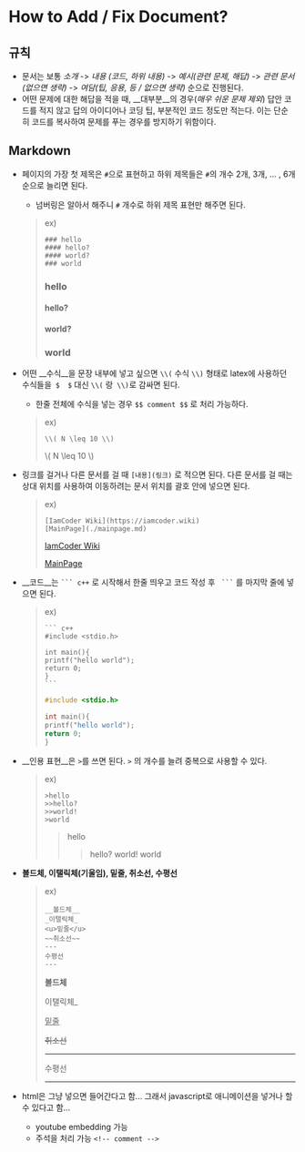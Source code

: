 # How to Add / Fix Document?

## 규칙

* 문서는 보통 _소개_ -> _내용 (코드, 하위 내용)_ -> _예시(관련 문제, 해답)_ -> _관련 문서 (없으면 생략)_ -> _여담(팁, 응용, 등 / 없으면 생략)_ 순으로 진행된다.
* 어떤 문제에 대한 해답을 적을 때, __대부분__의 경우(_매우 쉬운 문제 제외_) 답안 코드를 적지 않고 답의 아이디어나 코딩 팁, 부분적인 코드 정도만 적는다. 이는 단순히 코드를 복사하여 문제를 푸는 경우를 방지하기 위함이다.

## Markdown

* 페이지의 가장 첫 제목은 `#`으로 표현하고 하위 제목들은 `#`의 개수 2개, 3개, ... , 6개 순으로 늘리면 된다.

  * 넘버링은 알아서 해주니 `#` 개수로 하위 제목 표현만 해주면 된다.

  >ex)
  >
  >```
  >### hello
  >#### hello?
  >#### world?
  >### world
  >```
  >
  >
  >
  >### hello
  >#### hello?
  >#### world?
  >### world

  

* 어떤 __수식__을 문장 내부에 넣고 싶으면 `\\(`  수식 `\\)`  형태로 latex에 사용하던 수식들을` $  $` 대신 `\\(` 랑` \\)`로 감싸면 된다.

  * 한줄 전체에 수식을 넣는 경우 `$$ comment $$` 로 처리 가능하다.

  >ex)
  >
  >```
  >\\( N \leq 10 \\)
  >```
  >
  >
  >
  >\\( N \leq 10 \\)

* 링크를 걸거나 다른 문서를 걸 때 `[내용](링크)` 로 적으면 된다. 다른 문서를 걸 때는 상대 위치를 사용하여 이동하려는 문서 위치를 괄호 안에 넣으면 된다.

  >ex)
  >
  >```
  >[IamCoder Wiki](https://iamcoder.wiki)
  >[MainPage](./mainpage.md)
  >```
  >
  >
  >
  >[IamCoder Wiki](https://iamcoder.wiki)
  >
  >[MainPage](./mainpage.md)
  
  
  
* __코드__는 `` ``` c++ `` 로 시작해서 한줄 띄우고 코드 작성 후 ``  ``` ``  를 마지막 줄에 넣으면 된다.

  >ex)
  >
  >```
  >​``` c++
  >#include <stdio.h>
  >
  >int main(){
  >	printf("hello world");
  >	return 0;
  >}
  >​```
  >```
  >
  >``` c++
  >#include <stdio.h>
  >
  >int main(){
  >	printf("hello world");
  >	return 0;
  >}
  >```

  

* __인용 표현__은  `>`를 쓰면 된다. `>` 의 개수를 늘려 중복으로 사용할 수 있다.

  >ex)
  >
  >```
  >>hello 
  >>>hello?
  >>>world!
  >>world
  >```
  >>hello 
  >>>hello?
  >>>world!
  >>world
  

* __볼드체, 이탤릭체(기울임), 밑줄, 취소선, 수평선__

  >ex)
  >
  >```
  >__볼드체__
  >_이탤릭체_
  ><u>밑줄</u>
  >~~취소선~~
  >---
  >수평선
  >---
  >```
  >
  >__볼드체__
  >
  >이탤릭체_
  >
  ><u>밑줄</u>
  >
  >~~취소선~~
  >
  >---
  >
  >수평선
  >
  >---
  >
  >
  
* html은 그냥 넣으면 들어간다고 함... 그래서 javascript로 애니메이션을 넣거나 할수 있다고 함...

  * youtube embedding 가능
  * 주석을 처리 가능 `<!-- comment -->`

  
  
  